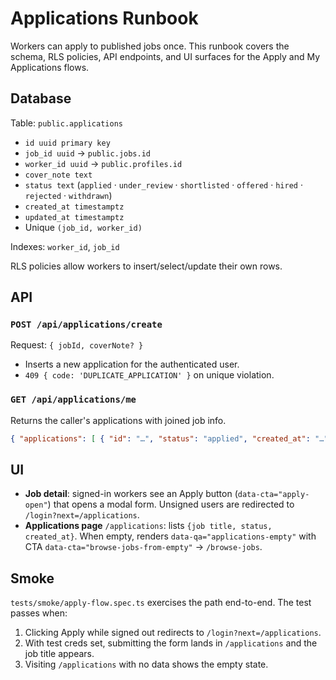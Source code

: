 # Applications Runbook

Workers can apply to published jobs once. This runbook covers the schema, RLS policies, API endpoints, and UI surfaces for the Apply and My Applications flows.

## Database

Table: `public.applications`

- `id uuid primary key`
- `job_id uuid` → `public.jobs.id`
- `worker_id uuid` → `public.profiles.id`
- `cover_note text`
- `status text` (`applied` · `under_review` · `shortlisted` · `offered` · `hired` · `rejected` · `withdrawn`)
- `created_at timestamptz`
- `updated_at timestamptz`
- Unique `(job_id, worker_id)`

Indexes: `worker_id`, `job_id`

RLS policies allow workers to insert/select/update their own rows.

## API

### `POST /api/applications/create`

Request: `{ jobId, coverNote? }`

- Inserts a new application for the authenticated user.
- `409 { code: 'DUPLICATE_APPLICATION' }` on unique violation.

### `GET /api/applications/me`

Returns the caller's applications with joined job info.

```json
{ "applications": [ { "id": "…", "status": "applied", "created_at": "…", "job": { "id": "…", "title": "…" } } ] }
```

## UI

- **Job detail**: signed-in workers see an Apply button (`data-cta="apply-open"`) that opens a modal form. Unsigned users are redirected to `/login?next=/applications`.
- **Applications page** `/applications`: lists `{job title, status, created_at}`. When empty, renders `data-qa="applications-empty"` with CTA `data-cta="browse-jobs-from-empty"` → `/browse-jobs`.

## Smoke

`tests/smoke/apply-flow.spec.ts` exercises the path end-to-end. The test passes when:

1. Clicking Apply while signed out redirects to `/login?next=/applications`.
2. With test creds set, submitting the form lands in `/applications` and the job title appears.
3. Visiting `/applications` with no data shows the empty state.
